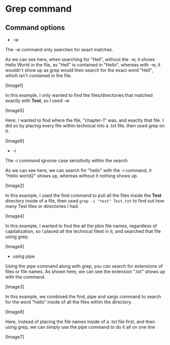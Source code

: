 # Grep command

## Command options

- -w

The -w command only searches for exact matches.

As we can see here, when searching for "Hell", without the -w, it shows Hello World in the file, as "Hell" is contained in "Hello", whereas with -w, it wouldn't show up as grep would then search for the exact word "Hell", which isn't contained in the file. 

[Image1]

In this example, I only wanted to find the files/directories that matched exactly with **Test**, so I used -w

[Image5]

Here, I wanted to find where the file, "chapter-1" was, and exactly that file. I did so by placing every file within technical into a .txt file, then used grep on it.

[Image9]

- -i

The -i command ignorse case sensitivity within the search

As we can see here, we can search for "hello" with the -i command, it "Hello world2" shows up, whereas without it nothing shows up.


[Image2]


In this example, I used the find command to pull all the files inside the **Test** directory inside of a file, then used `grep -i "test" Test.txt` to find out how many Test files or directories I had.


[Image4]

In this example, I wanted to find the all the pbio file names, regardless of capitalization, so I placed all the technical filest in it, and searched that file using grep.

[Image6]

- using pipe

Using the pipe command along with grep, you can search for extensions of files or file names. As shown here, we can see the extension ".txt" shows up with the command.

[Image3]

In this example, we combined the find, pipe and xargs command to search for the word "hello" inside of all the files within the directory.

[Image8]

Here, instead of placing the file names inside of a .txt file first, and then using grep, we can simply use the pipe command to do it all on one line

[Image7]